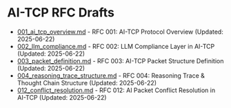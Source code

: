 # AI-TCP RFC Drafts

- [001_ai_tcp_overview.md](001_ai_tcp_overview.md) - RFC 001: AI-TCP Protocol Overview (Updated: 2025-06-22)
- [002_llm_compliance.md](002_llm_compliance.md) - RFC 002: LLM Compliance Layer in AI-TCP (Updated: 2025-06-22)
- [003_packet_definition.md](003_packet_definition.md) - RFC 003: AI-TCP Packet Structure Definition (Updated: 2025-06-22)
- [004_reasoning_trace_structure.md](004_reasoning_trace_structure.md) - RFC 004: Reasoning Trace & Thought Chain Structure (Updated: 2025-06-22)
- [012_conflict_resolution.md](012_conflict_resolution.md) - RFC 012: AI Packet Conflict Resolution in AI-TCP (Updated: 2025-06-22)
